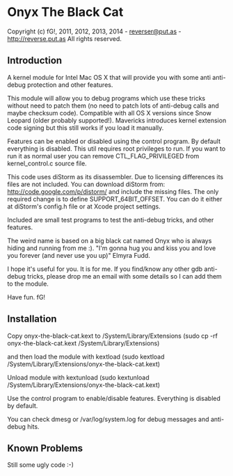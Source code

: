 Onyx The Black Cat
==================

Copyright (c) fG!, 2011, 2012, 2013, 2014 - reverser@put.as - http://reverse.put.as
All rights reserved.

Introduction
-------------------------------------------------------------------------------
A kernel module for Intel Mac OS X that will provide you with some
anti anti-debug protection and other features.

This module will allow you to debug programs which use these tricks without
need to patch them (no need to patch lots of anti-debug calls and maybe 
checksum code).
Compatible with all OS X versions since Snow Leopard (older probably supported!).
Mavericks introduces kernel extension code signing but this still works
if you load it manually.

Features can be enabled or disabled using the control program. By default
everything is disabled. This util requires root privileges to run. If you
want to run it as normal user you can remove CTL_FLAG_PRIVILEGED from
kernel_control.c source file.

This code uses diStorm as its disassembler. 
Due to licensing differences its files are not included. 
You can download diStorm from:
http://code.google.com/p/distorm/ and include the missing files.
The only required change is to define SUPPORT_64BIT_OFFSET. You can do it
either at diStorm's config.h file or at Xcode project settings.

Included are small test programs to test the anti-debug tricks, and other 
features.

The weird name is based on a big black cat named Onyx who is always hiding and 
running from me :).
"I'm gonna hug you and kiss you and love you forever (and never use you up)"
Elmyra Fudd.

I hope it's useful for you. It is for me.
If you find/know any other gdb anti-debug tricks, please drop me an email with 
some details so I can add them to the module.

Have fun.
fG!

Installation
-------------------------------------------------------------------------------
Copy onyx-the-black-cat.kext to /System/Library/Extensions
(sudo cp -rf onyx-the-black-cat.kext /System/Library/Extensions)

and then load the module with kextload
(sudo kextload /System/Library/Extensions/onyx-the-black-cat.kext)

Unload module with kextunload
(sudo kextunload /System/Library/Extensions/onyx-the-black-cat.kext)

Use the control program to enable/disable features. Everything is disabled by
default.

You can check dmesg or /var/log/system.log for debug messages and anti-debug
 hits.

Known Problems
-------------------------------------------------------------------------------
Still some ugly code :-)
